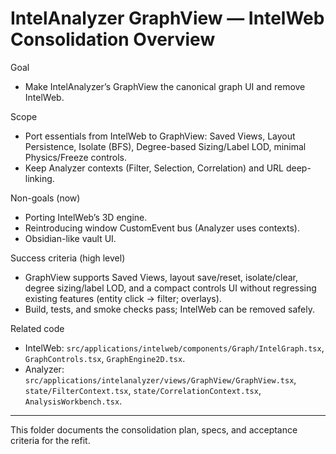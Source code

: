 # IntelAnalyzer GraphView — IntelWeb Consolidation Overview

Goal
- Make IntelAnalyzer’s GraphView the canonical graph UI and remove IntelWeb.

Scope
- Port essentials from IntelWeb to GraphView: Saved Views, Layout Persistence, Isolate (BFS), Degree-based Sizing/Label LOD, minimal Physics/Freeze controls.
- Keep Analyzer contexts (Filter, Selection, Correlation) and URL deep-linking.

Non-goals (now)
- Porting IntelWeb’s 3D engine.
- Reintroducing window CustomEvent bus (Analyzer uses contexts).
- Obsidian-like vault UI.

Success criteria (high level)
- GraphView supports Saved Views, layout save/reset, isolate/clear, degree sizing/label LOD, and a compact controls UI without regressing existing features (entity click → filter; overlays).
- Build, tests, and smoke checks pass; IntelWeb can be removed safely.

Related code
- IntelWeb: `src/applications/intelweb/components/Graph/IntelGraph.tsx`, `GraphControls.tsx`, `GraphEngine2D.tsx`.
- Analyzer: `src/applications/intelanalyzer/views/GraphView/GraphView.tsx`, `state/FilterContext.tsx`, `state/CorrelationContext.tsx`, `AnalysisWorkbench.tsx`.

---

This folder documents the consolidation plan, specs, and acceptance criteria for the refit.
